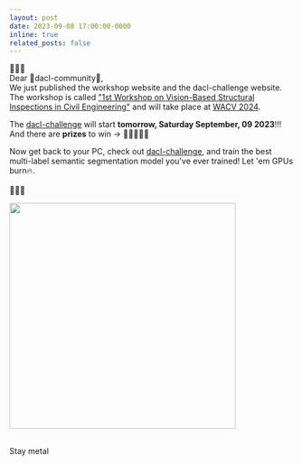 ```yaml
---
layout: post
date: 2023-09-08 17:00:00-0000
inline: true
related_posts: false
---
```


🐶🐶🐶<br/> 
Dear 🐶dacl-community🐶, <br/>
 We just published the workshop website and the dacl-challenge website. The workshop is called ["1st Workshop on Vision-Based Structural Inspections in Civil Engineering"](https://dacl.ai/workshop.html) and will take place at [WACV 2024](https://wacv2024.thecvf.com/).<br/>


The [dacl-challenge](https://eval.ai/web/challenges/challenge-page/2130/overview) will start **tomorrow, Saturday September, 09 2023**!!! And there are **prizes** to win &rarr; 🫰🤑🤑🤑🫰<br/>


Now get back to your PC, check out [dacl-challenge](https://eval.ai/web/challenges/challenge-page/2130/overview), and train the best multi-label semantic segmentation model you've ever trained! Let 'em GPUs burn🔥. <br/><br/> 
🐶🐶🐶<br/>

<img src="https://i.chzbgr.com/full/8369527552/h08A32DEE/heavy-metal-constructioning" width="400"/><br/><br/> 


Stay metal

